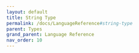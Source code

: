 ```yaml
---
layout: default
title: String Type
permalink: /docs/LanguageReference#string-type
parent: Types
grand_parent: Language Reference
nav_order: 10
---
```

